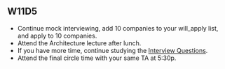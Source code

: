 ## W11D5
* Continue mock interviewing, add 10 companies to your will_apply list, and apply to 10 companies.
* Attend the Architecture lecture after lunch.
* If you have more time, continue studying the [Interview Questions][interview-questions].
* Attend the final circle time with your same TA at 5:30p.

[interview-questions]: https://docs.google.com/a/appacademy.io/spreadsheet/ccc?key=0AnnoREts_wUydHN3UGZfbDZIME1VTEY3Y3pUNWpZZGc#gid=0
